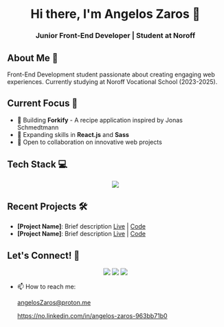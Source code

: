 <div align="center">
  <h1>Hi there, I'm Angelos Zaros 👋</h1>
  <h3>Junior Front-End Developer | Student at Noroff</h3>
</div>

## About Me 🚀
Front-End Development student passionate about creating engaging web experiences. Currently studying at Noroff Vocational School (2023-2025).

## Current Focus 🎯
- 🔭 Building **Forkify** - A recipe application inspired by Jonas Schmedtmann
- 🌱 Expanding skills in **React.js** and **Sass**
- 👯 Open to collaboration on innovative web projects

## Tech Stack 💻
<p align="center">
  <a href="https://skillicons.dev">
    <img src="https://skillicons.dev/icons?i=figma,html,css,tailwind,sass,git,js,react,jest,cypress," />
  </a>
</p>

## Recent Projects 🛠️
- **[Project Name]**: Brief description [Live](link) | [Code](link)
- **[Project Name]**: Brief description [Live](link) | [Code](link)

## Let's Connect! 🤝
<p align="center">
  <a href="https://no.linkedin.com/in/angelos-zaros-963bb71b0"><img src="https://img.shields.io/badge/LinkedIn-0077B5?style=for-the-badge&logo=linkedin&logoColor=white"></a>
  <a href="https://angeloszar.github.io/Angelos-Zaros/"><img src="https://img.shields.io/badge/Portfolio-FF5722?style=for-the-badge&logo=google-chrome&logoColor=white"></a>
  <a href="mailto:angelosZaros@proton.me"><img src="https://img.shields.io/badge/Email-D14836?style=for-the-badge&logo=gmail&logoColor=white"></a>
</p>

- 📫 How to reach me:

  angelosZaros@proton.me
  
  https://no.linkedin.com/in/angelos-zaros-963bb71b0


